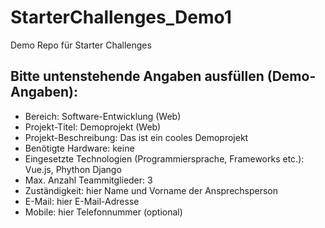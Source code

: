 # StarterChallenges_Demo1
Demo Repo für Starter Challenges
## Bitte untenstehende Angaben ausfüllen (Demo-Angaben):
- Bereich: Software-Entwicklung (Web)
- Projekt-Titel: Demoprojekt (Web)
- Projekt-Beschreibung: Das ist ein cooles Demoprojekt
- Benötigte Hardware: keine
- Eingesetzte Technologien (Programmiersprache, Frameworks etc.): Vue.js, Phython Django
- Max. Anzahl Teammitglieder: 3
- Zuständigkeit: hier Name und Vorname der Ansprechsperson
- E-Mail: hier E-Mail-Adresse
- Mobile: hier Telefonnummer (optional)
